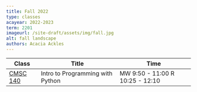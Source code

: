 ```yaml
---
title: Fall 2022
type: classes
acayear: 2022-2023
term: 2201
imageurl: /site-draft/assets/img/fall.jpg
alt: fall landscape
authors: Acacia Ackles
---
```


| Class | Title | Time |
| ----- | ----- | ----- |
| [CMSC 140](https://alackles.github.io/CMSC-140-FS-222/) | Intro to Programming with Python | MW 9:50 - 11:00 R 10:25 - 12:10 |